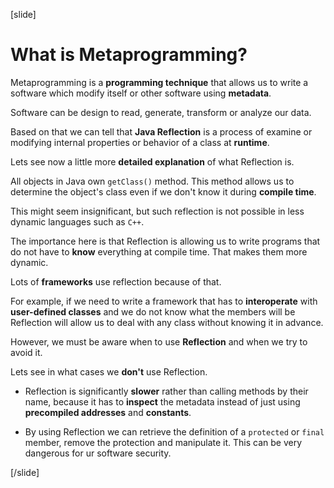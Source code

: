 [slide]

# What is Metaprogramming?

Metaprogramming is a **programming technique** that allows us to write a software which modify itself or other software using **metadata**.

Software can be design to read, generate, transform or analyze our data.

Based on that we can tell that **Java Reflection** is a process of examine or modifying internal properties or behavior of a class at **runtime**.

Lets see now a little more **detailed explanation** of what Reflection is.

All objects in Java own `getClass()` method. This method allows us to determine the object's class even if we don't know it during **compile time**.

This might seem insignificant, but such reflection is not possible in less dynamic languages such as `C++`.

The importance here is that Reflection is allowing us to write programs that do not have to **know** everything at compile time. That makes them more dynamic.

Lots of **frameworks** use reflection because of that. 

For example, if we need to write a framework that has to **interoperate** with **user-defined classes** and we do not know what the members will be Reflection will allow us to deal with any class without knowing it in advance.

However, we must be aware when to use **Reflection** and when we try to avoid it.


Lets see in what cases we **don't** use Reflection.

- Reflection is significantly **slower** rather than calling methods by their name, because it has to **inspect** the metadata instead of just using **precompiled addresses** and **constants**.

- By using Reflection we can retrieve the definition of a `protected` or `final` member, remove the protection and manipulate it. This can be very dangerous for ur software security.



[/slide]